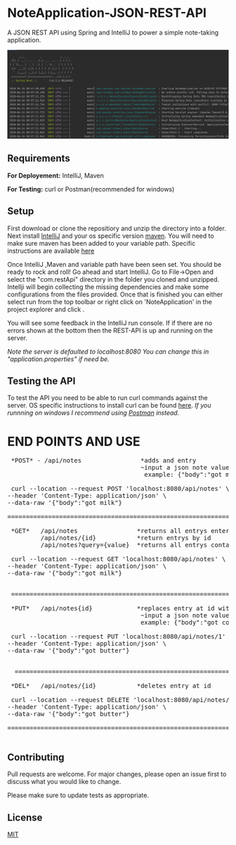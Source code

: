 # NoteApplication-JSON-REST-API
A JSON REST API using Spring and IntelliJ to power a simple note-taking application. 

![JsonRestAPI](https://github.com/Klutix/Images/blob/master/RESTJSON/running.png)

## Requirements

**For Deployement:** IntelliJ, Maven  
   
**For Testing:** curl or Postman(recommended for windows)

## Setup

First download or clone the repositiory and unzip the directory into a folder. Next install [IntelliJ](https://www.jetbrains.com/idea/download/) and your os specific version [maven](https://maven.apache.org/download.cgi). You will need to make sure maven has been added to your variable path. Specific instructions are available [here](https://www.baeldung.com/install-maven-on-windows-linux-mac#:~:text=Adding%20Maven%20to%20the%20Environment,run%20the%20Maven's%20command%20everywhere.)

Once  IntelliJ ,Maven and variable path have been seen set. You should be ready to rock and roll! Go ahead and start IntelliJ. Go to File->Open and select the "com.restApi" directory in the folder you cloned and unzipped. Intellji will begin collecting the missing dependencies and make some configurations from the files provided. Once that is finished you can either select run from the top toolbar or right click on 'NoteApplication' in the project explorer and click <run>. 
  
 You will see some feedback in the IntelliJ run console. If if there are no errors shown at the bottom then the REST-API is up and running on the server.
 
 *Note the server is defaulted to localhost:8080 You can change this in "application.properties" if need be.*
 
 ## Testing the API
 To test the API you need to be able to run curl commands against the server. OS specific instructions to install curl can be found [here](https://help.ubidots.com/en/articles/2165289-learn-how-to-install-run-curl-on-windows-macosx-linux). *If you runnning on windows I recommend using [Postman](https://www.postman.com/downloads/) instead.*
 
 **END POINTS AND USE**
 ================================================================
 <pre>
 *POST* - /api/notes                *adds and entry
                                    ~input a json note value 
                                     example: {"body":"got milk"}
                                     
 curl --location --request POST 'localhost:8080/api/notes' \
--header 'Content-Type: application/json' \
--data-raw '{"body":"got milk"}

=================================================================                                     
                                     
 *GET*   /api/notes                *returns all entrys entered in 
         /api/notes/{id}           *return entrys by id 
         /api/notes?query={value}  *returns all entrys containing where body contains the substring value 
         
 curl --location --request GET 'localhost:8080/api/notes' \
--header 'Content-Type: application/json' \
--data-raw '{"body":"got milk"}
         
    
 =================================================================        
           
 *PUT*   /api/notes{id}            *replaces entry at id with new note value  
                                    ~input a json note value  
                                    example: {"body":"got cows"} 
                                    
 curl --location --request PUT 'localhost:8080/api/notes/1' \
--header 'Content-Type: application/json' \
--data-raw '{"body":"got butter"}
                                    
                                    
  =================================================================
   
 *DEL*   /api/notes/{id}           *deletes entry at id  
 
 curl --location --request DELETE 'localhost:8080/api/notes/1' \
--header 'Content-Type: application/json' \
--data-raw '{"body":"got butter"}

===================================================================
 </pre>
 
 
## Contributing
Pull requests are welcome. For major changes, please open an issue first to discuss what you would like to change.

Please make sure to update tests as appropriate.

## License
[MIT](https://github.com/Klutix/NoteApplication-JSON-REST-API/blob/master/LICENSE)
